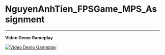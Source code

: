 # NguyenAnhTien_FPSGame_MPS_Assignment
------------------
**Video Demo Gameplay**

[![Video Demo Gameplay](https://i9.ytimg.com/vi/Hq2MPoENukA/mq2.jpg?sqp=COy-uZAG&rs=AOn4CLDJUaKW-Bt04Sc7ISN4Pciq2Hdlvg)](https://youtu.be/Hq2MPoENukA)
